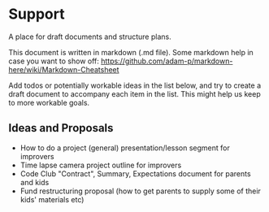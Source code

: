 # Support
A place for draft documents and structure plans.

This document is written in markdown (.md file).
Some markdown help in case you want to show off: https://github.com/adam-p/markdown-here/wiki/Markdown-Cheatsheet

Add todos or potentially workable ideas in the list below, and try to create a draft document to accompany each item in the list. This might help us keep to more workable goals.

## Ideas and Proposals
- How to do a project (general) presentation/lesson segment for improvers
- Time lapse camera project outline for improvers
- Code Club "Contract", Summary, Expectations document for parents and kids
- Fund restructuring proposal (how to get parents to supply some of their kids' materials etc)
